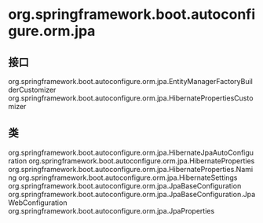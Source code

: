 # org.springframework.boot.autoconfigure.orm.jpa

## 接口

org.springframework.boot.autoconfigure.orm.jpa.EntityManagerFactoryBuilderCustomizer
org.springframework.boot.autoconfigure.orm.jpa.HibernatePropertiesCustomizer

## 类

org.springframework.boot.autoconfigure.orm.jpa.HibernateJpaAutoConfiguration
org.springframework.boot.autoconfigure.orm.jpa.HibernateProperties
org.springframework.boot.autoconfigure.orm.jpa.HibernateProperties.Naming
org.springframework.boot.autoconfigure.orm.jpa.HibernateSettings
org.springframework.boot.autoconfigure.orm.jpa.JpaBaseConfiguration
org.springframework.boot.autoconfigure.orm.jpa.JpaBaseConfiguration.JpaWebConfiguration
org.springframework.boot.autoconfigure.orm.jpa.JpaProperties




